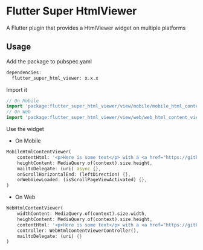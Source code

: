 # Flutter Super HtmlViewer

A Flutter plugin that provides a HtmlViewer widget on multiple platforms

## Usage

Add the package to pubspec.yaml

```dart
dependencies:
  flutter_super_html_viewer: x.x.x
```

Import it

```dart
// On Mobile
import 'package:flutter_super_html_viewer/view/mobile/mobile_html_content_viewer.dart';
// On Web
import 'package:flutter_super_html_viewer/view/web/web_html_content_viewer.dart';
```

Use the widget

- On Mobile

```dart
MobileHtmlContentViewer(
    contentHtml: '<p>Here is some text</p> with a <a href="https://github.com/dab246/flutter_super_html_viewer">link</a>.',
    heightContent: MediaQuery.of(context).size.height,
    mailtoDelegate: (uri) async {},
    onScrollHorizontalEnd: (leftDirection) {},
    onWebViewLoaded: (isScrollPageViewActivated) {},
)
```

- On Web

```dart
WebHtmlContentViewer(
    widthContent: MediaQuery.of(context).size.width,
    heightContent: MediaQuery.of(context).size.height,
    contentHtml: '<p>Here is some text</p> with a <a href="https://github.com/dab246/flutter_super_html_viewer">link</a>.',
    controller: WebHtmlContentViewerController(),
    mailtoDelegate: (uri) {}
)
```